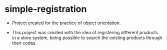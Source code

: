 # simple-registration

- Project created for the practice of object orientation.

- This project was created with the idea of registering different products in a store system, being possible to search the existing products through their codes.
